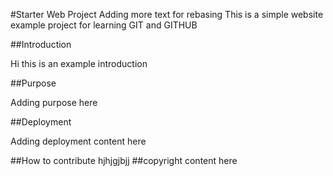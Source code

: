#Starter Web Project
Adding more text for rebasing
This is a simple website example project for learning GIT and GITHUB

##Introduction

Hi this is an example introduction

##Purpose

Adding purpose here

##Deployment

Adding deployment content here 

##How to contribute
hjhjgjbjj
##copyright
content here